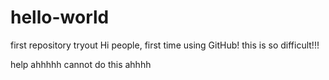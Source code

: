 # hello-world
first repository tryout
Hi people, 
first time using GitHub!
this is so difficult!!!

help ahhhhh
cannot do this
ahhhh